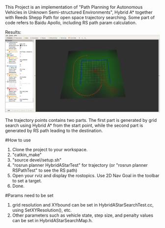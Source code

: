 This Project is an implementation of "Path Planning for Autonomous Vehicles in Unknown Semi-structured Environments", Hybrid A* together with Reeds Shepp Path for open space trajectory searching. Some part of code refers to Baidu Apollo, including RS path param calculation.

Results:
![](doc/printscreen.png)

The trajectory points contains two parts. The first part is generated by grid search using Hybrid A* from the start point, while the second part is generated by RS path leading to the destination.

#How to use
1. Clone the project to your workspace.
2. "catkin_make"
3. "source devel/setup.sh"
4. "rosrun planner HybridAStarTest" for trajectory (or "rosrun planner RSPathTest" to see the RS path)
5. Open your rviz and display the rostopics. Use 2D Nav Goal in the toolbar to set a target.
6. Done.

#Params need to be set
1. grid resolution and XYbound can be set in HybridAStarSearchTest.cc, using SetXYResolution(), etc.
2. Other parameters such as vehicle state, step size, and penalty values can be set in HybridAStarSearchMap.h.
